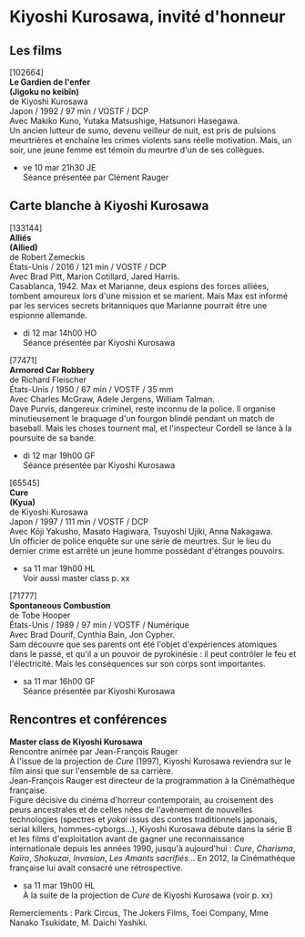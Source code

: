 # Kiyoshi Kurosawa, invité d'honneur

## Les films

[102664]  
**Le Gardien de l'enfer**  
**(Jigoku no keibîn)**  
de Kiyoshi Kurosawa  
Japon / 1992 / 97 min / VOSTF / DCP  
Avec Makiko Kuno, Yutaka Matsushige, Hatsunori Hasegawa.  
Un ancien lutteur de sumo, devenu veilleur de nuit, est pris de pulsions meurtrières et enchaîne les crimes violents sans réelle motivation. Mais, un soir, une jeune femme est témoin du meurtre d'un de ses collègues.

- ve 10 mar 21h30 JE  
Séance présentée par Clément Rauger

## Carte blanche à Kiyoshi Kurosawa

[133144]  
**Alliés**  
**(Allied)**  
de Robert Zemeckis  
États-Unis / 2016 / 121 min / VOSTF / DCP  
Avec Brad Pitt, Marion Cotillard, Jared Harris.  
Casablanca, 1942. Max et Marianne, deux espions des forces alliées, tombent amoureux lors d'une mission et se marient. Mais Max est informé par les services secrets britanniques que Marianne pourrait être une espionne allemande.

- di 12 mar 14h00 HO  
Séance présentée par Kiyoshi Kurosawa

[77471]  
**Armored Car Robbery**  
de Richard Fleischer  
États-Unis / 1950 / 67 min / VOSTF / 35 mm  
Avec Charles McGraw, Adele Jergens, William Talman.  
Dave Purvis, dangereux criminel, reste inconnu de la police. Il organise minutieusement le braquage d'un fourgon blindé pendant un match de baseball. Mais les choses tournent mal, et l'inspecteur Cordell se lance à la poursuite de sa bande.

- di 12 mar 19h00 GF  
Séance présentée par Kiyoshi Kurosawa

[65545]  
**Cure**  
**(Kyua)**  
de Kiyoshi Kurosawa  
Japon / 1997 / 111 min / VOSTF / DCP  
Avec Kōji Yakusho, Masato Hagiwara, Tsuyoshi Ujiki, Anna Nakagawa.  
Un officier de police enquête sur une série de meurtres. Sur le lieu du dernier crime est arrêté un jeune homme possédant d'étranges pouvoirs.

- sa 11 mar 19h00 HL  
Voir aussi master class p. xx

[71777]  
**Spontaneous Combustion**  
de Tobe Hooper  
États-Unis / 1989 / 97 min / VOSTF / Numérique  
Avec Brad Dourif, Cynthia Bain, Jon Cypher.  
Sam découvre que ses parents ont été l'objet d'expériences atomiques dans le passé, et qu'il a un pouvoir de pyrokinésie : il peut contrôler le feu et l'électricité. Mais les conséquences sur son corps sont importantes.

- sa 11 mar 16h00 GF  
Séance présentée par Kiyoshi Kurosawa

## Rencontres et conférences

**Master class de Kiyoshi Kurosawa**  
Rencontre animée par Jean-François Rauger  
À l'issue de la projection de _Cure_ (1997), Kiyoshi Kurosawa reviendra sur le film ainsi que sur l'ensemble de sa carrière.  
Jean-François Rauger est directeur de la programmation à la Cinémathèque française.  
Figure décisive du cinéma d'horreur contemporain, au croisement des peurs ancestrales et de celles nées de l'avènement de nouvelles technologies (spectres et _yokai_ issus des contes traditionnels japonais, serial killers, hommes-cyborgs...), Kiyoshi Kurosawa débute dans la série B et les films d'exploitation avant de gagner une reconnaissance internationale depuis les années 1990, jusqu'à aujourd'hui : _Cure_, _Charisma_, _Kaïro_, _Shokuzai_, _Invasion_, _Les Amants sacrifiés_... En 2012, la Cinémathèque française lui avait consacré une rétrospective.

- sa 11 mar 19h00 HL  
À la suite de la projection de _Cure_ de Kiyoshi Kurosawa (voir p. xx)

Remerciements : Park Circus, The Jokers Films, Toei Company, Mme Nanako Tsukidate, M. Daichi Yashiki.
